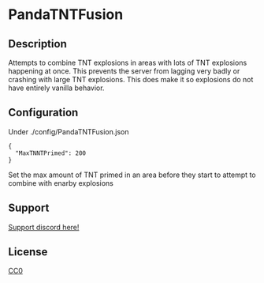 # PandaTNTFusion

## Description

Attempts to combine TNT explosions in areas with lots of TNT explosions happening at once. This prevents the server from lagging very badly or crashing with large TNT explosions. This does make it so explosions do not have entirely vanilla behavior.

## Configuration

Under ./config/PandaTNTFusion.json

```
{
  "MaxTNNTPrimed": 200
}
```
Set the max amount of TNT primed in an area before they start to attempt to combine with enarby explosions

## Support

[Support discord here!]( https://discord.gg/3tP3Tqu983)

## License

[CC0](https://creativecommons.org/public-domain/cc0/)
